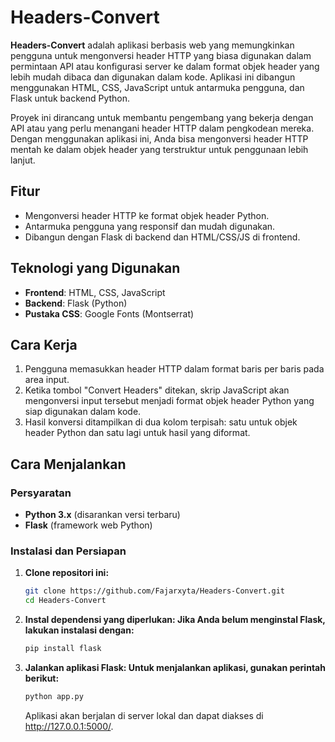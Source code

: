 # Headers-Convert

**Headers-Convert** adalah aplikasi berbasis web yang memungkinkan pengguna untuk mengonversi header HTTP yang biasa digunakan dalam permintaan API atau konfigurasi server ke dalam format objek header yang lebih mudah dibaca dan digunakan dalam kode. Aplikasi ini dibangun menggunakan HTML, CSS, JavaScript untuk antarmuka pengguna, dan Flask untuk backend Python.

Proyek ini dirancang untuk membantu pengembang yang bekerja dengan API atau yang perlu menangani header HTTP dalam pengkodean mereka. Dengan menggunakan aplikasi ini, Anda bisa mengonversi header HTTP mentah ke dalam objek header yang terstruktur untuk penggunaan lebih lanjut.

## Fitur
- Mengonversi header HTTP ke format objek header Python.
- Antarmuka pengguna yang responsif dan mudah digunakan.
- Dibangun dengan Flask di backend dan HTML/CSS/JS di frontend.

## Teknologi yang Digunakan
- **Frontend**: HTML, CSS, JavaScript
- **Backend**: Flask (Python)
- **Pustaka CSS**: Google Fonts (Montserrat)

## Cara Kerja
1. Pengguna memasukkan header HTTP dalam format baris per baris pada area input.
2. Ketika tombol "Convert Headers" ditekan, skrip JavaScript akan mengonversi input tersebut menjadi format objek header Python yang siap digunakan dalam kode.
3. Hasil konversi ditampilkan di dua kolom terpisah: satu untuk objek header Python dan satu lagi untuk hasil yang diformat.

## Cara Menjalankan

### Persyaratan
- **Python 3.x** (disarankan versi terbaru)
- **Flask** (framework web Python)

### Instalasi dan Persiapan
1. **Clone repositori ini:**
   ```bash
   git clone https://github.com/Fajarxyta/Headers-Convert.git
   cd Headers-Convert
   ```

2. **Instal dependensi yang diperlukan: Jika Anda belum menginstal Flask, lakukan instalasi dengan:**
   ```bash
   pip install flask
   ```
3. **Jalankan aplikasi Flask: Untuk menjalankan aplikasi, gunakan perintah berikut:**
   ```bash
   python app.py
   ```
   Aplikasi akan berjalan di server lokal dan dapat diakses di http://127.0.0.1:5000/.

